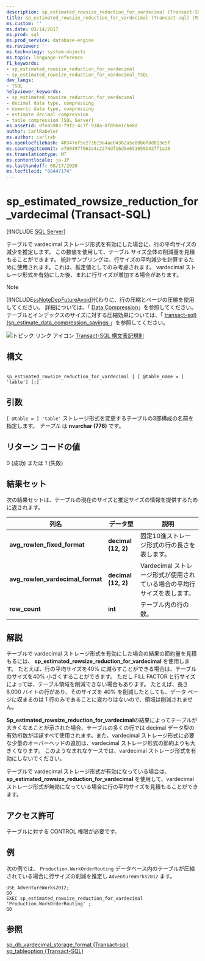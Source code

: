 ```yaml
---
description: sp_estimated_rowsize_reduction_for_vardecimal (Transact-SQL)
title: sp_estimated_rowsize_reduction_for_vardecimal (Transact-sql) |Microsoft Docs
ms.custom: ''
ms.date: 03/14/2017
ms.prod: sql
ms.prod_service: database-engine
ms.reviewer: ''
ms.technology: system-objects
ms.topic: language-reference
f1_keywords:
- sp_estimated_rowsize_reduction_for_vardecimal
- sp_estimated_rowsize_reduction_for_vardecimal_TSQL
dev_langs:
- TSQL
helpviewer_keywords:
- sp_estimated_rowsize_reduction_for_vardecimal
- decimal data type, compressing
- numeric data type, compressing
- estimate decimal compression
- table compression [SQL Server]
ms.assetid: 0fe45983-f9f2-4c7f-938a-0fd96e1cbe8d
author: CarlRabeler
ms.author: carlrab
ms.openlocfilehash: 40347ef5e273b19a4ae04362a5e80b6f8d813e5f
ms.sourcegitcommit: e700497f962e4c2274df16d9e651059b42ff1a10
ms.translationtype: MT
ms.contentlocale: ja-JP
ms.lasthandoff: 08/17/2020
ms.locfileid: "88447174"
---
```

# <a name="sp_estimated_rowsize_reduction_for_vardecimal-transact-sql"></a>sp_estimated_rowsize_reduction_for_vardecimal (Transact-SQL)
[!INCLUDE [SQL Server](../../includes/applies-to-version/sqlserver.md)]

  テーブルで vardecimal ストレージ形式を有効にした場合に、行の平均サイズの減少を推定します。 この数値を使用して、テーブル サイズ全体の削減量を見積もることができます。 統計サンプリングは、行サイズの平均減少を計算するために使用されます。これは、推定値としてのみ考慮されます。 vardecimal ストレージ形式を有効にした後、まれに行サイズが増加する場合があります。  
  
> [!NOTE]  
>  [!INCLUDE[ssNoteDepFutureAvoid](../../includes/ssnotedepfutureavoid-md.md)]代わりに、行の圧縮とページの圧縮を使用してください。 詳細については、「 [Data Compression](../../relational-databases/data-compression/data-compression.md)」を参照してください。 テーブルとインデックスのサイズに対する圧縮効果については、「 [transact-sql&#41;&#40;sp_estimate_data_compression_savings ](../../relational-databases/system-stored-procedures/sp-estimate-data-compression-savings-transact-sql.md)」を参照してください。  
  
 ![トピック リンク アイコン](../../database-engine/configure-windows/media/topic-link.gif "トピック リンク アイコン") [Transact-SQL 構文表記規則](../../t-sql/language-elements/transact-sql-syntax-conventions-transact-sql.md)  
  
## <a name="syntax"></a>構文  
  
```  
  
sp_estimated_rowsize_reduction_for_vardecimal [ [ @table_name = ] 'table'] [;]  
```  
  
## <a name="arguments"></a>引数  
`[ @table = ] 'table'` ストレージ形式を変更するテーブルの3部構成の名前を指定します。 *テーブル* は **nvarchar (776)** です。  
  
## <a name="return-code-values"></a>リターン コードの値  
 0 (成功) または 1 (失敗)  
  
## <a name="result-sets"></a>結果セット  
 次の結果セットは、テーブルの現在のサイズと推定サイズの情報を提供するために返されます。  
  
|列名|データ型|説明|  
|-----------------|---------------|-----------------|  
|**avg_rowlen_fixed_format**|**decimal (12, 2)**|固定10進ストレージ形式の行の長さを表します。|  
|**avg_rowlen_vardecimal_format**|**decimal (12, 2)**|Vardecimal ストレージ形式が使用されている場合の平均行サイズを表します。|  
|**row_count**|**int**|テーブル内の行の数。|  
  
## <a name="remarks"></a>解説  
 テーブルで vardecimal ストレージ形式を有効にした場合の結果の節約量を見積もるには、 **sp_estimated_rowsize_reduction_for_vardecimal** を使用します。 たとえば、行の平均サイズを40% に減らすことができる場合は、テーブルのサイズを40% 小さくすることができます。 ただし FILL FACTOR と行サイズによっては、テーブル領域を削減できない場合もあります。 たとえば、長さ 8,000 バイトの行があり、そのサイズを 40% を削減したとしても、データ ページに収まるのは 1 行のみであることに変わりはないので、領域は削減されません。  
  
 **Sp_estimated_rowsize_reduction_for_vardecimal**の結果によってテーブルが大きくなることが示された場合、テーブルの多くの行では decimal データ型の有効桁数がほぼすべて使用されます。また、vardecimal ストレージ形式に必要な少量のオーバーヘッドの追加は、vardecimal ストレージ形式の節約よりも大きくなります。 このようなまれなケースでは、vardecimal ストレージ形式を有効にしないでください。  
  
 テーブルで vardecimal ストレージ形式が有効になっている場合は、 **sp_estimated_rowsize_reduction_for_vardecimal** を使用して、vardecimal ストレージ形式が無効になっている場合に行の平均サイズを見積もることができます。  
  
## <a name="permissions"></a>アクセス許可  
 テーブルに対する CONTROL 権限が必要です。  
  
## <a name="examples"></a>例  
 次の例では、 `Production.WorkOrderRouting` データベース内のテーブルが圧縮されている場合に行サイズの削減を推定し `AdventureWorks2012` ます。  
  
```  
USE AdventureWorks2012;  
GO  
EXEC sp_estimated_rowsize_reduction_for_vardecimal 'Production.WorkOrderRouting' ;  
GO  
```  
  
## <a name="see-also"></a>参照  
 [sp_db_vardecimal_storage_format &#40;Transact-sql&#41;](../../relational-databases/system-stored-procedures/sp-db-vardecimal-storage-format-transact-sql.md)   
 [sp_tableoption &#40;Transact-SQL&#41;](../../relational-databases/system-stored-procedures/sp-tableoption-transact-sql.md)  
  
  
